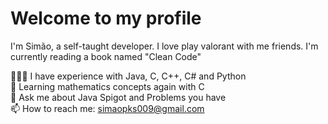 # Welcome to my profile 

I'm Simão, a self-taught developer. I love play valorant with me friends.
I'm currently reading a book named "Clean Code" 

👨🏻‍💻 I have experience with Java, C, C++, C# and Python
<br/>
🌱 Learning mathematics concepts again with C
<br/>
💬 Ask me about Java Spigot and Problems you have
<br/>
📫 How to reach me: simaopks009@gmail.com
<br/>
